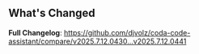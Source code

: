## What's Changed



**Full Changelog**: https://github.com/djvolz/coda-code-assistant/compare/v2025.7.12.0430...v2025.7.12.0441
